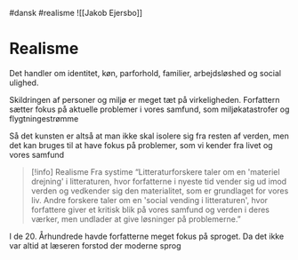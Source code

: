 #dansk #realisme 
![[Jakob Ejersbo]]
# Realisme
Det handler om identitet, køn, parforhold, familier, arbejdsløshed og social ulighed.

Skildringen af personer og miljø er meget tæt på virkeligheden. Forfattern sætter fokus på aktuelle problemer i vores samfund, som miljøkatastrofer og flygtningestrømme

Så det kunsten er altså at man ikke skal isolere sig fra resten af verden, men det kan bruges til at have fokus på problemer, som vi kender fra livet og vores samfund

>[!info] Realisme Fra systime 
>“Litteraturforskere taler om en 'materiel drejning' i litteraturen, hvor forfatterne i nyeste tid vender sig ud imod verden og vedkender sig den materialitet, som er grundlaget for vores liv. Andre forskere taler om en 'social vending i litteraturen', hvor forfattere giver et kritisk blik på vores samfund og verden i deres værker, men undlader at give løsninger på problemerne.”

I de 20. Århundrede havde forfatterne meget fokus på sproget. Da det ikke var altid at læseren forstod der moderne sprog